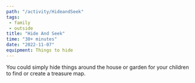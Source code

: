 ```yaml
---
path: "/activity/HideandSeek"
tags: 
 - family 
 - outside
title: "Hide And Seek"
time: "30+ minutes"
date: "2022-11-07"
equipment: Things to hide
---
```



You could simply hide things around the house or garden for your children to find or create a treasure map.